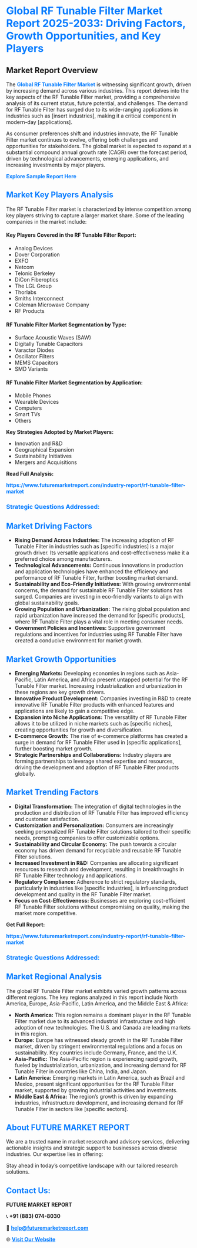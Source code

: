 <h1 style="color: #007BFF;">Global RF Tunable Filter Market Report 2025-2033: Driving Factors, Growth Opportunities, and Key Players</h1>

<section id="overview">
<h2>Market Report Overview</h2>
<p>The <a href="https://www.futuremarketreport.com/industry-report/rf-tunable-filter-market" style="color: #007BFF; text-decoration: none;"><strong>Global RF Tunable Filter Market</strong></a> is witnessing significant growth, driven by increasing demand across various industries. This report delves into the key aspects of the RF Tunable Filter market, providing a comprehensive analysis of its current status, future potential, and challenges. The demand for RF Tunable Filter has surged due to its wide-ranging applications in industries such as [insert industries], making it a critical component in modern-day [applications].</p>
<p>As consumer preferences shift and industries innovate, the RF Tunable Filter market continues to evolve, offering both challenges and opportunities for stakeholders. The global market is expected to expand at a substantial compound annual growth rate (CAGR) over the forecast period, driven by technological advancements, emerging applications, and increasing investments by major players.</p>
</section>

<section id="overview">
<p><a href="https://www.futuremarketreport.com/request-sample/reportId=62323" style="color: #007BFF; text-decoration: none;"><strong>Explore Sample Report Here</strong></a></p>
</section>

<section id="key-players">
<h2 style="color: #007BFF;">Market Key Players Analysis</h2>
<p>The RF Tunable Filter market is characterized by intense competition among key players striving to capture a larger market share. Some of the leading companies in the market include:</p>
<h4>Key Players Covered in the RF Tunable Filter Report:</h4>
<ul><li>Analog Devices</li><li>Dover Corporation</li><li>EXFO</li><li>Netcom</li><li>Telonic Berkeley</li><li>DiCon Fiberoptics</li><li>The LGL Group</li><li>Thorlabs</li><li>Smiths Interconnect</li><li>Coleman Microwave Company</li><li>RF Products</li></ul>
<h4>RF Tunable Filter Market Segmentation by Type:</h4>
<ul><li>Surface Acoustic Waves (SAW)</li><li>Digitally Tunable Capacitors</li><li>Varactor Diodes</li><li>Oscillator Filters</li><li>MEMS Capacitors</li><li>SMD Variants</li></ul>

<h4>RF Tunable Filter Market Segmentation by Application:</h4>
<ul><li>Mobile Phones</li><li>Wearable Devices</li><li>Computers</li><li>Smart TVs</li><li>Others</li></ul>
<p><strong>Key Strategies Adopted by Market Players:</strong></p>
<ul>
<li>Innovation and R&D</li>
<li>Geographical Expansion</li>
<li>Sustainability Initiatives</li>
<li>Mergers and Acquisitions</li>
</ul>
</section>

<section>
<p><strong>Read Full Analysis: </strong></p><a href="https://www.futuremarketreport.com/industry-report/rf-tunable-filter-market" style="color: #007BFF; text-decoration: none;"><strong>https://www.futuremarketreport.com/industry-report/rf-tunable-filter-market</strong></a>
<h3 style="color: #007BFF;">Strategic Questions Addressed:</h3>
</section>

<section id="driving-factors">
<h2 style="color: #007BFF;">Market Driving Factors</h2>
<ul>
<li><strong>Rising Demand Across Industries:</strong> The increasing adoption of RF Tunable Filter in industries such as [specific industries] is a major growth driver. Its versatile applications and cost-effectiveness make it a preferred choice among manufacturers.</li>
<li><strong>Technological Advancements:</strong> Continuous innovations in production and application technologies have enhanced the efficiency and performance of RF Tunable Filter, further boosting market demand.</li>
<li><strong>Sustainability and Eco-Friendly Initiatives:</strong> With growing environmental concerns, the demand for sustainable RF Tunable Filter solutions has surged. Companies are investing in eco-friendly variants to align with global sustainability goals.</li>
<li><strong>Growing Population and Urbanization:</strong> The rising global population and rapid urbanization have increased the demand for [specific products], where RF Tunable Filter plays a vital role in meeting consumer needs.</li>
<li><strong>Government Policies and Incentives:</strong> Supportive government regulations and incentives for industries using RF Tunable Filter have created a conducive environment for market growth.</li>
</ul>
</section>

<section id="growth-opportunities">
<h2 style="color: #007BFF;">Market Growth Opportunities</h2>
<ul>
<li><strong>Emerging Markets:</strong> Developing economies in regions such as Asia-Pacific, Latin America, and Africa present untapped potential for the RF Tunable Filter market. Increasing industrialization and urbanization in these regions are key growth drivers.</li>
<li><strong>Innovative Product Development:</strong> Companies investing in R&D to create innovative RF Tunable Filter products with enhanced features and applications are likely to gain a competitive edge.</li>
<li><strong>Expansion into Niche Applications:</strong> The versatility of RF Tunable Filter allows it to be utilized in niche markets such as [specific niches], creating opportunities for growth and diversification.</li>
<li><strong>E-commerce Growth:</strong> The rise of e-commerce platforms has created a surge in demand for RF Tunable Filter used in [specific applications], further boosting market growth.</li>
<li><strong>Strategic Partnerships and Collaborations:</strong> Industry players are forming partnerships to leverage shared expertise and resources, driving the development and adoption of RF Tunable Filter products globally.</li>
</ul>
</section>

<section id="trending-factors">
<h2 style="color: #007BFF;">Market Trending Factors</h2>
<ul>
<li><strong>Digital Transformation:</strong> The integration of digital technologies in the production and distribution of RF Tunable Filter has improved efficiency and customer satisfaction.</li>
<li><strong>Customization and Personalization:</strong> Consumers are increasingly seeking personalized RF Tunable Filter solutions tailored to their specific needs, prompting companies to offer customizable options.</li>
<li><strong>Sustainability and Circular Economy:</strong> The push towards a circular economy has driven demand for recyclable and reusable RF Tunable Filter solutions.</li>
<li><strong>Increased Investment in R&D:</strong> Companies are allocating significant resources to research and development, resulting in breakthroughs in RF Tunable Filter technology and applications.</li>
<li><strong>Regulatory Compliance:</strong> Adherence to strict regulatory standards, particularly in industries like [specific industries], is influencing product development and quality in the RF Tunable Filter market.</li>
<li><strong>Focus on Cost-Effectiveness:</strong> Businesses are exploring cost-efficient RF Tunable Filter solutions without compromising on quality, making the market more competitive.</li>
</ul>
</section>

<section>
<p><strong>Get Full Report: </strong></p><a href="https://www.futuremarketreport.com/industry-report/rf-tunable-filter-market" style="color: #007BFF; text-decoration: none;"><strong>https://www.futuremarketreport.com/industry-report/rf-tunable-filter-market</strong></a>
<h3 style="color: #007BFF;">Strategic Questions Addressed:</h3>
</section>


<section id="regional-analysis">
<h2 style="color: #007BFF;">Market Regional Analysis</h2>
<p>The global RF Tunable Filter market exhibits varied growth patterns across different regions. The key regions analyzed in this report include North America, Europe, Asia-Pacific, Latin America, and the Middle East & Africa:</p>
<ul>
<li><strong>North America:</strong> This region remains a dominant player in the RF Tunable Filter market due to its advanced industrial infrastructure and high adoption of new technologies. The U.S. and Canada are leading markets in this region.</li>
<li><strong>Europe:</strong> Europe has witnessed steady growth in the RF Tunable Filter market, driven by stringent environmental regulations and a focus on sustainability. Key countries include Germany, France, and the U.K.</li>
<li><strong>Asia-Pacific:</strong> The Asia-Pacific region is experiencing rapid growth, fueled by industrialization, urbanization, and increasing demand for RF Tunable Filter in countries like China, India, and Japan.</li>
<li><strong>Latin America:</strong> Emerging markets in Latin America, such as Brazil and Mexico, present significant opportunities for the RF Tunable Filter market, supported by growing industrial activities and investments.</li>
<li><strong>Middle East & Africa:</strong> The region’s growth is driven by expanding industries, infrastructure development, and increasing demand for RF Tunable Filter in sectors like [specific sectors].</li>
</ul>
</section>

<footer>
<h2 style="color: #007BFF;">About FUTURE MARKET REPORT</h2>
<p>We are a trusted name in market research and advisory services, delivering actionable insights and strategic support to businesses across diverse industries. Our expertise lies in offering:</p>

<p>Stay ahead in today’s competitive landscape with our tailored research solutions.</p>

<h2 style="color: #007BFF;">Contact Us:</h2>
<p><strong>FUTURE MARKET REPORT</strong></p>
<p>📞 <strong>+91 (883) 074-8030</strong></p>
<p>📧 <strong><a href="mailto:help@futuremarketreport.com" style="color: #007BFF;">help@futuremarketreport.com</a></strong></p>
<p>🌐 <strong><a href="https://www.futuremarketreport.com/" style="color: #007BFF;">Visit Our Website</a></strong></p>
</footer>